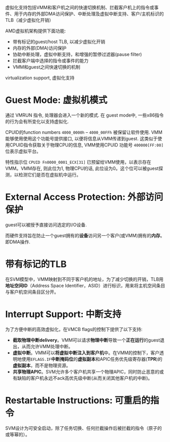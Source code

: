 
虚拟化支持包括VMM和客户机之间的快速切换机制、拦截客户机上的指令或事件、用于内存的外部DMA访问保护、中断处理及虚拟中断支持、客户/主机标识的TLB（减少虚拟化开销）

AMD虚拟机架构提供下面功能:
* 带有标记的guest/host TLB, 以减少虚拟化开销
* 内存的外部(DMA)访问保护
* 协助中断处理，虚拟中断支持，和增强的暂停过滤器(pause filter)
* 拦截客户端中选择的指令或事件的能力
* VMM和guest之间快速切换的机制

virtualization support, 虚拟化支持

# Guest Mode: 虚拟机模式

通过 VMRUN 指令, 处理器会进入一个新的模式. 在 guest mode中, 一些x86指令的行为会有所变化以支持虚拟化.

CPUID的function numbers `4000_0000h` – `4000_00FFh` 被保留让软件使用. VMM能够使用使用这个功能号提供接口, 以便将信息从VMM传递到guest. 这类似于使用CPUID指令获取关于物理CPU的信息, VMM使用CPUID 功能号 `400000[FF:00]` 位表示虚拟平台。

特性指示位 `CPUID Fn0000_0001_ECX[31]` 已预留给VMM使用，以表示存在VMM。VMM存在, 则此位为1, 物理CPU的话, 此位设为0。这个位可以被guest探测，以检测它们是否在虚拟机中运行。

# External Access Protection: 外部访问保护

guest可以被授予直接访问选定的I/O设备.

而硬件支持旨在防止一个guest拥有的**设备**访问另一个客户(或VMM)拥有的**内存**。即DMA操作.

# 带有标记的TLB

在SVM模型中，VMM映射到不同于客户机的地址，为了减少切换的开销，TLB用**地址空间ID**（Address Space Identifier，ASID）进行标识，用来将主机空间条目与客户机空间条目区分开。

# Interrupt Support: 中断支持

为了方便中断的高效虚拟化，在VMCB flags的控制下提供了以下支持:

* **截取物理中断delivery**。VMM可以请求**物理中断**导致一个**正在运行**的guest退出，从而允许VMM处理中断。
* **虚拟中断**。VMM可以**将虚拟中断注入到客户机**中。在VMM的控制下，客户透明地使用`EFLAGS.IF`**中断掩码位**的**虚拟副本**和APIC任务优先级寄存器(**TPR**)的**虚拟副本**，而不是物理资源。
* **共享物理APIC**。SVM允许多个客户机共享一个物理APIC，同时防止恶意的或有缺陷的客户机永远不ack高优先级中断(从而关闭其他客户机的中断)。

# Restartable Instructions: 可重启的指令

SVM设计为可安全启动，除了任务切换、任何拦截操作后被拦截的指令（原子的或等幂的）。